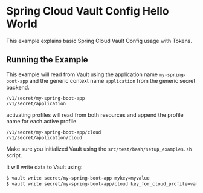 Spring Cloud Vault Config Hello World
=====================================

This example explains basic Spring Cloud Vault Config
usage with Tokens.

## Running the Example

This example will read from Vault using the application
name `my-spring-boot-app` and the generic context name
`application` from the generic secret backend.

```
/v1/secret/my-spring-boot-app
/v1/secret/application
```

activating profiles will read from both resources
and append the profile name for each active profile

```
/v1/secret/my-spring-boot-app/cloud
/v1/secret/application/cloud
```

Make sure you initialized Vault using the
`src/test/bash/setup_examples.sh` script.

It will write data to Vault using:

```bash
$ vault write secret/my-spring-boot-app mykey=myvalue
$ vault write secret/my-spring-boot-app/cloud key_for_cloud_profile=value
```